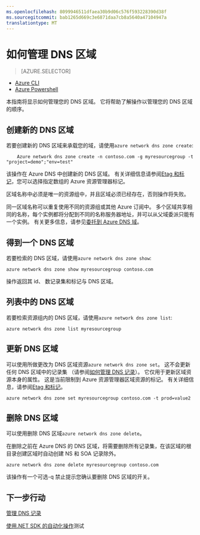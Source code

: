 ```yaml
---
ms.openlocfilehash: 8099946511dfaea30b9d06c576f593228390d38f
ms.sourcegitcommit: bab1265d669c3e6871daa7cb8a5640a47104947a
translationtype: MT
---
```

<properties 
   pageTitle="DNS 区域上的操作 |Microsoft Azure" 
   description="您可以管理使用 Azure Powershell cmdlet 或 CLI 的 DNS 区域。 如何更新、 删除和创建在 Azure DNS 的 DNS 区域" 
   services="dns" 
   documentationCenter="na" 
   authors="joaoma" 
   manager="Adinah" 
   editor=""/>

<tags
   ms.service="dns"
   ms.devlang="na"
   ms.topic="article"
   ms.tgt_pltfrm="na"
   ms.workload="infrastructure-services" 
   ms.date="09/02/2015"
   ms.author="joaoma"/>

# 如何管理 DNS 区域

> [AZURE.SELECTOR]
- [Azure CLI](dns-operations-dnszones-cli.md)
- [Azure Powershell](dns-operations-dnszones.md)

本指南将显示如何管理您的 DNS 区域。 它将帮助了解操作以管理您的 DNS 区域的顺序。

## 创建新的 DNS 区域

若要创建新的 DNS 区域来承载您的域，请使用`azure network dns zone create`:

        Azure network dns zone create -n contoso.com -g myresourcegroup -t "project=demo";"env=test"

该操作在 Azure DNS 中创建新的 DNS 区域。 有关详细信息请参阅[Etag 和标记](dns-getstarted-create-dnszone.md#Etags-and-tags)，您可以选择指定数组的 Azure 资源管理器标记。

区域名称中必须是唯一的资源组中，并且区域必须已经存在，否则操作将失败。

同一区域名称可以重复使用不同的资源组或其他 Azure 订阅中。  多个区域共享相同的名称，每个实例都将分配到不同的名称服务器地址，并可以从父域委派只能有一个实例。 有关更多信息，请参见[委托到 Azure DNS 域](dns-domain-delegation.md)。

## 得到一个 DNS 区域

若要检索的 DNS 区域，请使用`azure network dns zone show`:

    azure network dns zone show myresourcegroup contoso.com

操作返回其 id、 数记录集和标记与 DNS 区域。


## 列表中的 DNS 区域

若要检索资源组内的 DNS 区域，请使用`azure network dns zone list`:

    azure network dns zone list myresourcegroup


## 更新 DNS 区域

可以使用所做更改为 DNS 区域资源`azure network dns zone set`。  这不会更新任何 DNS 区域中的记录集 （请参阅[如何管理 DNS 记录](dns-operations-recordsets.md)）。 它仅用于更新区域资源本身的属性。 这是当前限制到 Azure 资源管理器区域资源的标记。 有关详细信息，请参阅[Etag 和标记](dns-getstarted-create-dnszone.md#Etags-and-tags)。

    azure network dns zone set myresourcegroup contoso.com -t prod=value2

## 删除 DNS 区域

可以使用删除 DNS 区域`azure network dns zone delete`。
 
在删除之前在 Azure DNS 的 DNS 区域，将需要删除所有记录集，在该区域的根目录创建区域时自动创建 NS 和 SOA 记录除外。  

    azure network dns zone delete myresourcegroup contoso.com 

该操作有一个可选-q 禁止提示您确认要删除 DNS 区域的开关。


## 下一步行动


[管理 DNS 记录](dns-operations-recordsets-cli.md)

[使用.NET SDK 的自动化操作](dns-sdk.md)测试
